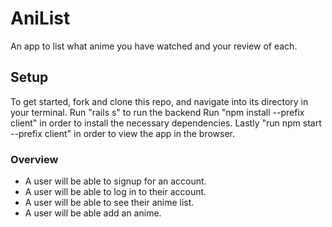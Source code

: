 # AniList

An app to list what anime you have watched and your review of each.

## Setup

To get started, fork and clone this repo, and navigate into its directory in your terminal.
Run "rails s" to run the backend
Run "npm install --prefix client" in order to install the necessary dependencies.
Lastly "run npm start --prefix client" in order to view the app in the browser.


### Overview
* A user will be able to signup for an account.
* A user will be able to log in to their account.
* A user will be able to see their anime list.
* A user will be able add an anime.

